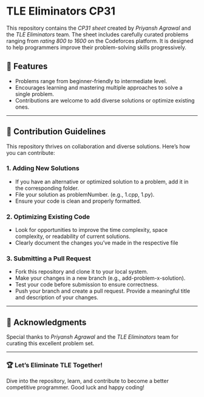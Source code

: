 # TLE Eliminators CP31

This repository contains the *CP31 sheet* created by *Priyansh Agrawal* and the *TLE Eliminators* team. The sheet includes carefully curated problems ranging from *rating 800 to 1600* on the Codeforces platform. It is designed to help programmers improve their problem-solving skills progressively.

## 🌟 Features
- Problems range from beginner-friendly to intermediate level.
- Encourages learning and mastering multiple approaches to solve a single problem.
- Contributions are welcome to add diverse solutions or optimize existing ones.
<!--   <tr> -->
<!--     <td align="center"> -->
<!--       <a href="https://github.com/Anikettt01">
        <img src="https://avatars.githubusercontent.com/Anikettt01" width="100px;" alt=""/>
        <br />
        <sub><b>Anikettt01</b></sub> -->
<!--       </a> -->
<!--       <br /> -->
<!--       <span style="font-size: 12px; color: #4C8BF5;">Codeforces: <a href="https://codeforces.com/profile/aniket_deore"><b>@aniket_deore</b></a></span> -->
<!--     </td> -->
<!--     <td align="center">
      <a href="https://github.com/Mk-mayank">
        <img src="https://avatars.githubusercontent.com/Mk-mayank" width="100px;" alt=""/>
        <br />
        <sub><b>Mk-mayank</b></sub>
      </a>
      <br />
      <span style="font-size: 12px; color: #4C8BF5;">Codeforces: <a href="https://codeforces.com/profile/mayank.pict12"><b>@mayank.pict12</b></a></span>
    </td> -->
<!--     <td align="center">
      <a href="https://github.com/siddhesh0705">
        <img src="https://avatars.githubusercontent.com/siddhesh0705" width="100px;" alt=""/>
        <br />
        <sub><b>siddhesh0705</b></sub>
      </a>
      <br />
      <span style="font-size: 12px; color: #4C8BF5;">Codeforces: <a href="https://codeforces.com/profile/siddheshsangale0705"><b>@siddhheshsangale0705</b></a></span>
    </td>
    <td align="center">
      <a href="https://github.com/anujop07">
        <img src="https://avatars.githubusercontent.com/anujop07" width="100px;" alt=""/>
        <br />
        <sub><b>anujop07</b></sub>
      </a>
      <br />
      <span style="font-size: 12px; color: #4C8BF5;">Codeforces: <a href="https://codeforces.com/profile/ANUJ_0007"><b>@ANUJ_0007</b></a></span>
    </td>
  </tr> -->
<!-- </table> -->

---

## 🚀 Contribution Guidelines

This repository thrives on collaboration and diverse solutions. Here’s how you can contribute:

### 1. Adding New Solutions
- If you have an alternative or optimized solution to a problem, add it in the corresponding folder.  
- File your solution as problemNumber.<ext> (e.g., 1.cpp, 1.py).  
- Ensure your code is clean and properly formatted.

### 2. Optimizing Existing Code
- Look for opportunities to improve the time complexity, space complexity, or readability of current solutions.  
- Clearly document the changes you’ve made in the respective file

### 3. Submitting a Pull Request
- Fork this repository and clone it to your local system.  
- Make your changes in a new branch (e.g., add-problem-x-solution).  
- Test your code before submission to ensure correctness.  
- Push your branch and create a pull request. Provide a meaningful title and description of your changes.

---

## 📢 Acknowledgments
Special thanks to *Priyansh Agrawal* and the *TLE Eliminators* team for curating this excellent problem set.

---

### 🏆 Let’s Eliminate TLE Together!

Dive into the repository, learn, and contribute to become a better competitive programmer. Good luck and happy coding!
